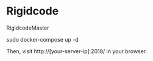 # Rigidcode
RigidcodeMaster



sudo docker-compose up -d

Then, visit http://[your-server-ip]:2018/ in your browser.